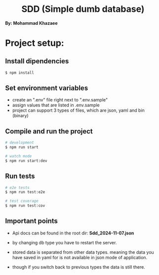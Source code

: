 <h1 align="center"> SDD (Simple dumb database) </h1>
<h4 align="left"> By: Mohammad Khazaee</h4>

# Project setup:

## Install dipendencies

```bash
$ npm install
```

## Set environment variables

- create an ".env" file right next to ".env.sample"
- assign values that are listed in .env.sample
- project can support 3 types of files, which are json, yaml and bin (binary)

## Compile and run the project

```bash
# development
$ npm run start

# watch mode
$ npm run start:dev
```

## Run tests

```bash
# e2e tests
$ npm run test:e2e

# test coverage
$ npm run test:cov
```

## Important points

- Api docs can be found in the root dir: **Sdd_2024-11-07.json**

- by changing db type you have to restart the server.

- stored data is separated from other data types. meaning the data you have saved in yaml for is not available in json mode of application.

- though if you switch back to previous types the data is still there.
